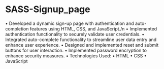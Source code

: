 # SASS-Signup_page

• Developed a dynamic sign-up page with authentication and auto-completion features using HTML, CSS, and JavaScript./n
• Implemented authentication functionality to securely validate user credentials.
• Integrated auto-complete functionality to streamline user data entry and enhance user experience.
• Designed and implemented reset and submit buttons for user interaction.
• Implemented password encryption to enhance security measures.
• Technologies Used:
   • HTML
   • CSS
   • JavaScript